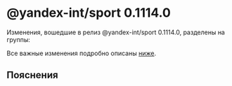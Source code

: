 # @yandex-int/sport 0.1114.0

<!-- ЧЕЛОВЕЧЕСКОЕ ВСТУПЛЕНИЕ -->

Изменения, вошедшие в релиз @yandex-int/sport 0.1114.0, разделены на группы:

Все важные изменения подробно описаны [ниже](#Пояснения).

## Пояснения

